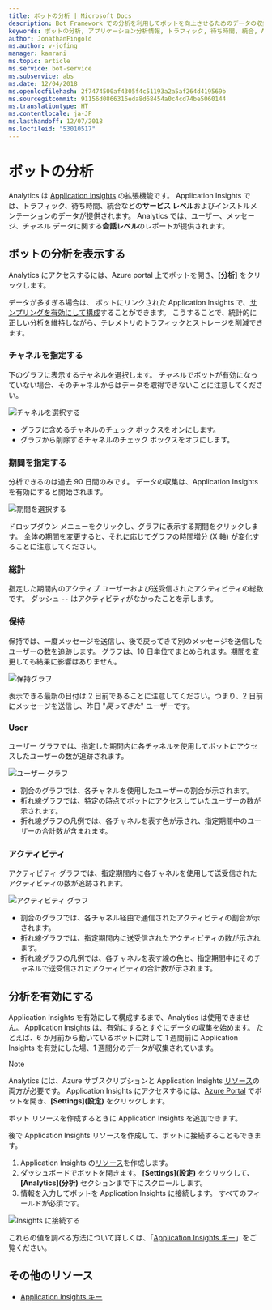 ```yaml
---
title: ボットの分析 | Microsoft Docs
description: Bot Framework での分析を利用してボットを向上させるためのデータの収集と分析の使用方法について説明します。
keywords: ボットの分析, アプリケーション分析情報, トラフィック, 待ち時間, 統合, AppInsights
author: JonathanFingold
ms.author: v-jofing
manager: kamrani
ms.topic: article
ms.service: bot-service
ms.subservice: abs
ms.date: 12/04/2018
ms.openlocfilehash: 2f7474500af4305f4c51193a2a5af264d419569b
ms.sourcegitcommit: 91156d0866316eda8d68454a0c4cd74be5060144
ms.translationtype: HT
ms.contentlocale: ja-JP
ms.lasthandoff: 12/07/2018
ms.locfileid: "53010517"
---
```

# <a name="bot-analytics"></a>ボットの分析

Analytics は [Application Insights](/azure/application-insights/app-insights-analytics) の拡張機能です。 Application Insights では、トラフィック、待ち時間、統合などの**サービス レベル**およびインストルメンテーションのデータが提供されます。 Analytics では、ユーザー、メッセージ、チャネル データに関する**会話レベル**のレポートが提供されます。

## <a name="view-analytics-for-a-bot"></a>ボットの分析を表示する

Analytics にアクセスするには、Azure portal 上でボットを開き、**[分析]** をクリックします。

データが多すぎる場合は、 ボットにリンクされた Application Insights で、[サンプリングを有効にして構成](/azure/application-insights/app-insights-sampling)することができます。 こうすることで、統計的に正しい分析を維持しながら、テレメトリのトラフィックとストレージを削減できます。

### <a name="specify-channel"></a>チャネルを指定する

下のグラフに表示するチャネルを選択します。 チャネルでボットが有効になっていない場合、そのチャネルからはデータを取得できないことに注意してください。

![チャネルを選択する](~/media/analytics-channels.png)

* グラフに含めるチャネルのチェック ボックスをオンにします。
* グラフから削除するチャネルのチェック ボックスをオフにします。

### <a name="specify-time-period"></a>期間を指定する

分析できるのは過去 90 日間のみです。 データの収集は、Application Insights を有効にすると開始されます。

![期間を選択する](~/media/analytics-timepick.png)

ドロップダウン メニューをクリックし、グラフに表示する期間をクリックします。
全体の期間を変更すると、それに応じてグラフの時間増分 (X 軸) が変化することに注意してください。

### <a name="grand-totals"></a>総計

指定した期間内のアクティブ ユーザーおよび送受信されたアクティビティの総数です。
ダッシュ `--` はアクティビティがなかったことを示します。

### <a name="retention"></a>保持

保持では、一度メッセージを送信し、後で戻ってきて別のメッセージを送信したユーザーの数を追跡します。
グラフは、10 日単位でまとめられます。期間を変更しても結果に影響はありません。

![保持グラフ](~/media/analytics-retention.png)

表示できる最新の日付は 2 日前であることに注意してください。つまり、2 日前にメッセージを送信し、昨日 "*戻ってきた*" ユーザーです。

### <a name="user"></a>User

ユーザー グラフでは、指定した期間内に各チャネルを使用してボットにアクセスしたユーザーの数が追跡されます。

![ユーザー グラフ](~/media/analytics-users.png)

* 割合のグラフでは、各チャネルを使用したユーザーの割合が示されます。
* 折れ線グラフでは、特定の時点でボットにアクセスしていたユーザーの数が示されます。
* 折れ線グラフの凡例では、各チャネルを表す色が示され、指定期間中のユーザーの合計数が含まれます。

### <a name="activities"></a>アクティビティ

アクティビティ グラフでは、指定期間内に各チャネルを使用して送受信されたアクティビティの数が追跡されます。

![アクティビティ グラフ](~/media/analytics-activities.png)

* 割合のグラフでは、各チャネル経由で通信されたアクティビティの割合が示されます。
* 折れ線グラフでは、指定期間内に送受信されたアクティビティの数が示されます。
* 折れ線グラフの凡例では、各チャネルを表す線の色と、指定期間中にそのチャネルで送受信されたアクティビティの合計数が示されます。

## <a name="enable-analytics"></a>分析を有効にする

Application Insights を有効にして構成するまで、Analytics は使用できません。 Application Insights は、有効にするとすぐにデータの収集を始めます。 たとえば、6 か月前から動いているボットに対して 1 週間前に Application Insights を有効にした場、1 週間分のデータが収集されています。

> [!NOTE]
> Analytics には、Azure サブスクリプションと Application Insights [リソース](/azure/application-insights/app-insights-create-new-resource)の両方が必要です。
Application Insights にアクセスするには、[Azure Portal](https://portal.azure.com/) でボットを開き、**[Settings]\(設定\)** をクリックします。

ボット リソースを作成するときに Application Insights を追加できます。

後で Application Insights リソースを作成して、ボットに接続することもできます。

1. Application Insights の[リソース](/azure/application-insights/app-insights-create-new-resource)を作成します。
2. ダッシュボードでボットを開きます。 **[Settings]\(設定\)** をクリックして、**[Analytics]\(分析\)** セクションまで下にスクロールします。
3. 情報を入力してボットを Application Insights に接続します。 すべてのフィールドが必須です。

![Insights に接続する](~/media/analytics-enable.png)

<!--Snip: As of 12/04/2018, parts of this appear to be out of date. However, ~/bot-service-resources-app-insights-keys.md appears to be up to date.

### AppInsights Instrumentation Key

To find this value, open the Application Insights resource for your bot and navigate to **Configure** > **Properties**.

### AppInsights API key

Provide an Azure App Insights API key. Learn how to [generate a new API key](https://dev.applicationinsights.io/documentation/Authorization/API-key-and-App-ID). Only **Read** permission is required.

### AppInsights Application ID

To find this value, open Application Insights and navigate to **Configure** > **API Access**.

/Snip-->

これらの値を調べる方法について詳しくは、「[Application Insights キー](~/bot-service-resources-app-insights-keys.md)」をご覧ください。

## <a name="additional-resources"></a>その他のリソース
* [Application Insights キー](~/bot-service-resources-app-insights-keys.md)
